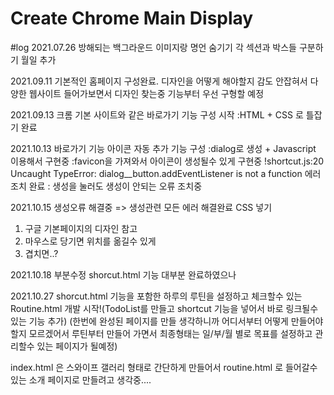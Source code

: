 # Create Chrome Main Display

#log
2021.07.26
방해되는 백그라운드 이미지랑 명언 숨기기
각 섹션과 박스들 구분하기
월일 추가

2021.09.11
기본적인 홈페이지 구성완료.
디자인을 어떻게 해야할지 감도 안잡혀서 다양한 웹사이트 들어가보면서 디자인 찾는중
기능부터 우선 구형할 예정

2021.09.13
크롬 기본 사이트와 같은 바로가기 기능 구성 시작
:HTML + CSS 로 틀잡기 완료

2021.10.13
바로가기 기능 아이콘 자동 추가 기능 구성
:dialog로 생성 + Javascript 이용해서 구현중
:favicon을 가져와서 아이콘이 생성될수 있게 구현중
!shortcut.js:20 Uncaught TypeError: dialog__button.addEventListener is not a function 에러 조치 완료
: 생성을 눌러도 생성이 안되는 오류 조치중

2021.10.15
생성오류 해결중 => 생성관련 모든 에러 해결완료
CSS 넣기
1. 구글 기본페이지의 디자인 참고
2. 마우스로 당기면 위치를 옮길수 있게
3. 겹치면..?

2021.10.18 
부분수정
shorcut.html 기능 대부분 완료하였으나

2021.10.27 
shorcut.html 기능을 포함한 하루의 루틴을 설정하고 체크할수 있는
Routine.html 개발 시작!(TodoList를 만들고 shortcut 기능을 넣어서 바로 링크될수 있는 기능 추가) 
(한번에 완성된 페이지를 만들 생각하니까 어디서부터 어떻게 만들어야 할지 모르겠어서 루틴부터 만들어 가면서 최종형태는 일/부/월 별로 목표를 설정하고 관리할수 있는 페이지가 될예정)

index.html 은 스와이프 갤러리 형태로 간단하게 만들어서 routine.html 로 들어갈수 있는 소개 페이지로 만들려고 생각중....